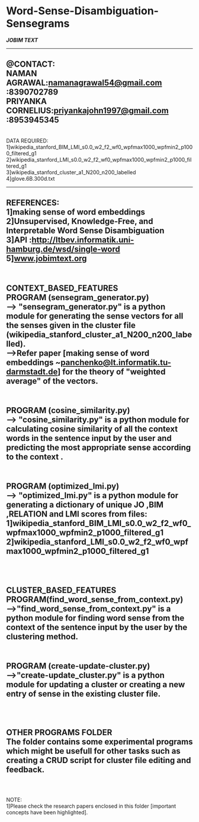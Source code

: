 # Word-Sense-Disambiguation-Sensegrams
***JOBIM TEXT***

---------------------------------------------------------------------------------
@CONTACT:<br>
NAMAN AGRAWAL:namanagrawal54@gmail.com
		:8390702789<br>
PRIYANKA CORNELIUS:priyankajohn1997@gmail.com
		:8953945345<br>
----------------------------------------------------------------------------------
<br>
DATA REQUIRED:<br>
1]wikipedia_stanford_BIM_LMI_s0.0_w2_f2_wf0_wpfmax1000_wpfmin2_p1000_filtered_g1<br>
2]wikipedia_stanford_LMI_s0.0_w2_f2_wf0_wpfmax1000_wpfmin2_p1000_filtered_g1<br>
3]wikipedia_stanford_cluster_a1_N200_n200_labelled<br>
4]glove.6B.300d.txt<br>

----------------------------------------------------------------------------------

REFERENCES:<br>
1]making sense of word embeddings<br>
2]Unsupervised, Knowledge-Free, and Interpretable
Word Sense Disambiguation<br>
3]API :http://ltbev.informatik.uni-hamburg.de/wsd/single-word<br>
5]www.jobimtext.org<br>
----------------------------------------------------------------------------------

<br>CONTEXT_BASED_FEATURES<br>
PROGRAM (sensegram_generator.py)<br>
--> "sensegram_generator.py" is a python module for generating the sense vectors for all the senses given in the cluster file (wikipedia_stanford_cluster_a1_N200_n200_labelled).<br>
-->Refer paper [making sense of word embeddings ~panchenko@lt.informatik.tu-darmstadt.de] for the theory of "weighted average" of the vectors.<br><br>
----------------------------------------------------------------------------------
PROGRAM (cosine_similarity.py)<br>
--> "cosine_similarity.py" is a python module for calculating cosine similarity of all the context words in the sentence input by the user and predicting the most appropriate sense according to the context .<br><br>
----------------------------------------------------------------------------------
PROGRAM (optimized_lmi.py)<br>
--> "optimized_lmi.py" is a python module for generating a dictionary of unique JO ,BIM ,RELATION and LMI scores from files: 1]wikipedia_stanford_BIM_LMI_s0.0_w2_f2_wf0_wpfmax1000_wpfmin2_p1000_filtered_g1<br>
2]wikipedia_stanford_LMI_s0.0_w2_f2_wf0_wpfmax1000_wpfmin2_p1000_filtered_g1<br><br>
----------------------------------------------------------------------------------

<br>CLUSTER_BASED_FEATURES<br>
PROGRAM(find_word_sense_from_context.py)<br>
-->"find_word_sense_from_context.py" is a python module for finding word sense from the context of the sentence input by the user by the clustering method.<br><br>
-----------------------------------------------------------------------------------
PROGRAM (create-update-cluster.py)<br>
-->"create-update_cluster.py" is a python module for updating a cluster or creating a new entry of sense in the existing cluster file.<br><br>
------------------------------------------------------------------------------------
<br>OTHER PROGRAMS FOLDER<br>
The folder contains some experimental programs which might be usefull for other tasks such as creating a CRUD script for cluster file editing and feedback.<br><br>
------------------------------------------------------------------------------------- 
<br>NOTE:<br>
1]Please check the research papers enclosed in this folder [important concepts have been highlighted].


